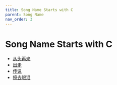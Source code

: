```yaml
---
title: Song Name Starts with C
parent: Song Name 
nav_order: 3
---
```


# Song Name Starts with C

- [从头再来](/lyrics/Cui_Jian/congtouzailai)
- [出走](/lyrics/Cui_Jian/chuzou)
- [传说](/lyrics/Tang_Chao/chuanshuo)
- [擦去眼泪](/lyrics/Zi_Wo_Jiao_Yu/caquyanlei)